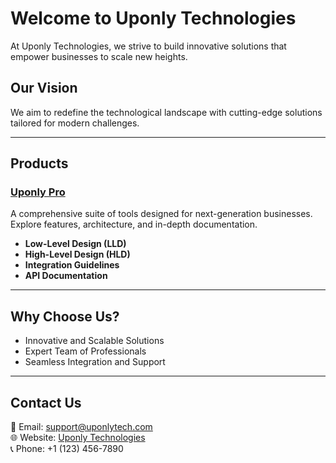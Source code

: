 # Welcome to Uponly Technologies

At Uponly Technologies, we strive to build innovative solutions that empower businesses to scale new heights.

## Our Vision
We aim to redefine the technological landscape with cutting-edge solutions tailored for modern challenges.

---

## Products

### [Uponly Pro](uponly-pro/index.md)
A comprehensive suite of tools designed for next-generation businesses. Explore features, architecture, and in-depth documentation.

- **Low-Level Design (LLD)**  
- **High-Level Design (HLD)**  
- **Integration Guidelines**  
- **API Documentation**

---

## Why Choose Us?
- Innovative and Scalable Solutions
- Expert Team of Professionals
- Seamless Integration and Support

---

## Contact Us
📧 Email: [support@uponlytech.com](mailto:support@uponlytech.com)  
🌐 Website: [Uponly Technologies](https://uponlytech.com)  
📞 Phone: +1 (123) 456-7890
